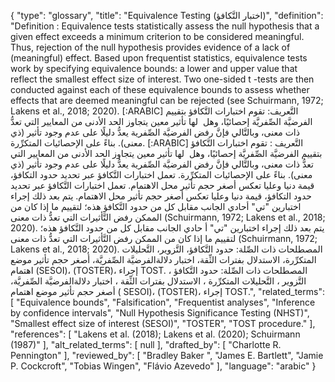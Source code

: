 {
    "type": "glossary",
    "title": "Equivalence Testing (اختبار التَّكافؤ)",
    "definition": "Definition : Equivalence tests statistically assess the null hypothesis that a given effect exceeds a minimum criterion to be considered meaningful. Thus, rejection of the null hypothesis provides evidence of a lack of (meaningful) effect. Based upon frequentist statistics, equivalence tests work by specifying equivalence bounds: a lower and upper value that reflect the smallest effect size of interest. Two one-sided t -tests are then conducted against each of these equivalence bounds to assess whether effects that are deemed meaningful can be rejected (see Schuirmann, 1972; Lakens et al., 2018; 2020). [:ARABIC] التَّعريف: تقوم اختبارات التَّكافؤ بتقييم الفرضيَّة الصِّفريَّة إحصائيًا، وهل  لها تأثير معين يتجاوز الحد الأدنى من المعايير التي تعدُّ ذات معنى، وبالتَّالي فإنَّ رفض الفرضيَّة الصِّفرية يعدُّ دليلًا على عدم وجود تأثير (ذي معنى). بناءً على الإحصائيات المتكرِّرة. [:ARABIC] التَّعريف : تقوم اختبارات التَّكافؤ بتقييم الفرضيَّة الصِّفريَّة إحصائيًا، وهل  لها تأثير معين يتجاوز الحد الأدنى من المعايير التي تعدُّ ذات معنى، وبالتَّالي فإنَّ رفض الفرضيَّة الصِّفرية يعدُّ دليلًا على عدم وجود تأثير (ذي معنى). بناءً على الإحصائيات المتكرِّرة. تعمل اختبارات التَّكافؤ عبر تحديد حدود التكافؤ، قيمة دنيا وعليا تعكس أصغر حجم تأثير محل الاهتمام. تعمل اختبارات التَّكافؤ عبر تحديد حدود التكافؤ، قيمة دنيا وعليا تعكس أصغر حجم تأثير محل الاهتمام. يتم بعد ذلك إجراء اختبارين \"تي\" أحادي الجانب مقابل كل من حدود التَّكافؤ هذه؛ لتقييم ما إذا كان من الممكن رفض التَّأثيرات التي تعدُّ ذات معنى (Schuirmann, 1972; Lakens et al., 2018; 2020). يتم بعد ذلك إجراء اختبارين \"تي\" أ حادي الجانب مقابل كل من حدود التَّكافؤ هذه؛ لتقييم ما إذا كان من الممكن رفض التَّأثيرات التي تعدُّ ذات معنى (Schuirmann, 1972; Lakens et al., 2018; 2020). المصطلحات ذات الصِّلة: حدود التَّكافؤ، التَّزوير، التَّحليلات المتكرِّرة، الاستدلال بفترات الثِّقة، اختبار دلالةالفرضيَّة الصِّفريَّة، أصغر حجم تأثير موضع اهتمام (SESOI)، (TOSTER)، إجراء TOST. المصطلحات ذات الصِّلة: حدود التَّكافؤ ، التَّزوير ، التَّحليلات المتكرِّرة ، الاستدلال بفترات الثِّقة ، اختبار دلالةالفرضيَّة الصِّفريَّة، أصغر حجم تأثير موضع اهتمام ( SESOI)، (TOSTER)، إجراء TOST.",
    "related_terms": [
        "Equivalence bounds",
        "Falsification",
        "Frequentist analyses",
        "Inference by confidence intervals",
        "Null Hypothesis Significance Testing (NHST)",
        "Smallest effect size of interest (SESOI)",
        "TOSTER",
        "TOST procedure."
    ],
    "references": [
        "Lakens et al. (2018); Lakens et al. (2020); Schuirmann (1987)"
    ],
    "alt_related_terms": [
        null
    ],
    "drafted_by": [
        "Charlotte R. Pennington"
    ],
    "reviewed_by": [
        "Bradley Baker ",
        "James E. Bartlett",
        "Jamie P. Cockcroft",
        "Tobias Wingen",
        "Flávio Azevedo"
    ],
    "language": "arabic"
}